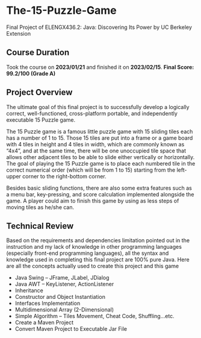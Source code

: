# The-15-Puzzle-Game
Final Project of ELENGX436.2: Java: Discovering Its Power by UC Berkeley Extension

## Course Duration
Took the course on **2023/01/21** and finished it on **2023/02/15**. **Final Score: 99.2/100 (Grade A)**

## Project Overview
The ultimate goal of this final project is to successfully develop a logically correct, well-functioned, cross-platform portable, and independently executable 15 Puzzle game.

The 15 Puzzle game is a famous little puzzle game with 15 sliding tiles each has a number of 1 to 15. Those 15 tiles are put into a frame or a game board with 4 tiles in height and 4 tiles in width, which are commonly known as “4x4”, and at the same time, there will be one unoccupied tile space that allows other adjacent tiles to be able to slide either vertically or horizontally. The goal of playing the 15 Puzzle game is to place each numbered tile in the correct numerical order (which will be from 1 to 15) starting from the left-upper corner to the right-bottom corner.

Besides basic sliding functions, there are also some extra features such as a menu bar, key-pressing, and score calculation implemented alongside the game. A player could aim to finish this game by using as less steps of moving tiles as he/she can.


## Technical Review
Based on the requirements and dependencies limitation pointed out in the instruction and my lack of knowledge in other programming languages (especially front-end programming languages), all the syntax and knowledge used in completing this final project are 100% pure Java. Here are all the concepts actually used to create this project and this game

- Java Swing – JFrame, JLabel, JDialog
- Java AWT – KeyListener, ActionListener
- Inheritance
- Constructor and Object Instantiation
- Interfaces Implementation
- Multidimensional Array (2-Dimensional)
- Simple Algorithm – Tiles Movement, Cheat Code, Shuffling…etc.
- Create a Maven Project
- Convert Maven Project to Executable Jar File
